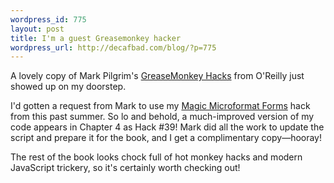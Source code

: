 ```yaml
--- 
wordpress_id: 775
layout: post
title: I'm a guest Greasemonkey hacker
wordpress_url: http://decafbad.com/blog/?p=775
---
```

A lovely copy of Mark Pilgrim's [GreaseMonkey Hacks][gmh] from O'Reilly just showed up on my doorstep.  

I'd gotten a request from Mark to use my [Magic Microformat Forms][mmf] hack from this past summer.  So lo and behold, a much-improved version of my code appears in Chapter 4 as Hack #39!  Mark did all the work to update the script and prepare it for the book, and I get a complimentary copy—hooray!

The rest of the book looks chock full of hot monkey hacks and modern JavaScript trickery, so it's certainly worth checking out!

[mmf]: http://decafbad.com/blog/2005/06/08/greasemonkey-magic
[gmh]: http://www.oreilly.com/catalog/greasemonkeyhks/

